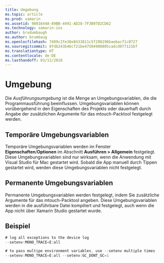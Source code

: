 ```yaml
---
title: Umgebung
ms.topic: article
ms.prod: xamarin
ms.assetid: 9801644A-89BB-4491-AD28-7F3B97D2CD62
ms.technology: xamarin-ios
author: bradumbaugh
ms.author: brumbaug
ms.openlocfilehash: 7489c2fe38e8433811c5f298296baebacf1c0727
ms.sourcegitcommit: 0fdb243b46cf21be47584900805cadcd077121bf
ms.translationtype: HT
ms.contentlocale: de-DE
ms.lasthandoff: 03/12/2018
---
```

# <a name="environment"></a>Umgebung

Die *Ausführungsumgebung* ist die Menge an Umgebungsvariablen, die die Programmausführung beeinflussen. Umgebungsvariablen können vorübergehend in den Eigenschaften des Projekts oder dauerhaft durch Angabe der zusätzlichen Argumente für das mtouch-Packtool festgelegt werden.

## <a name="temporary-environment-variables"></a>Temporäre Umgebungsvariablen

Temporäre Umgebungsvariablen werden im Fenster **Eigenschaften**/**Optionen** im Abschnitt **Ausführen > Allgemein** festgelegt. Diese Umgebungsvariablen sind nur wirksam, wenn die Anwendung mit Visual Studio für Mac gestartet wird. Sobald die App manuell durch Tippen gestartet wird, werden diese Umgebungsvariablen nicht festgelegt.

## <a name="permanent-environment-variables"></a>Permanente Umgebungsvariablen

Permanente Umgebungsvariablen werden festgelegt, indem Sie zusätzliche Argumente für das mtouch-Packtool angeben. Diese Umgebungsvariablen werden in die ausführbare Datei kompiliert und festgelegt, auch wenn die App nicht über Xamarin Studio gestartet wurde.

## <a name="example"></a>Beispiel

```csharp
# log all exceptions to the device log
--setenv:MONO_TRACE=E:all

# to pass multipe environment variables, use --setenv multiple times
--setenv:MONO_TRACE=E:all --setenv:GC_DONT_GC=1
```


